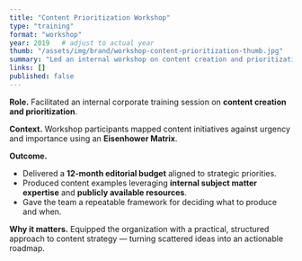 ```yaml
---
title: "Content Prioritization Workshop"
type: "training"
format: "workshop"
year: 2019   # adjust to actual year
thumb: "/assets/img/brand/workshop-content-prioritization-thumb.jpg"
summary: "Led an internal workshop on content creation and prioritization that produced a 12-month editorial plan and actionable content examples."
links: []
published: false
---
```


**Role.** Facilitated an internal corporate training session on **content creation and prioritization**.  

**Context.** Workshop participants mapped content initiatives against urgency and importance using an **Eisenhower Matrix**.  

**Outcome.**  
- Delivered a **12-month editorial budget** aligned to strategic priorities.  
- Produced content examples leveraging **internal subject matter expertise** and **publicly available resources**.  
- Gave the team a repeatable framework for deciding what to produce and when.  

**Why it matters.** Equipped the organization with a practical, structured approach to content strategy — turning scattered ideas into an actionable roadmap.
